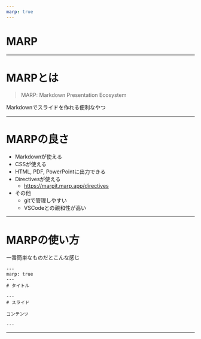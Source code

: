 ```yaml
---
marp: true
---
```

# MARP

---
# MARPとは

> MARP: Markdown Presentation Ecosystem

Markdownでスライドを作れる便利なやつ

<!--
_footer: 参考：https://marp.app/
-->

---

# MARPの良さ

* Markdownが使える
* CSSが使える
* HTML, PDF, PowerPointに出力できる
* Directivesが使える
  * https://marpit.marp.app/directives
* その他
  * gitで管理しやすい
  * VSCodeとの親和性が高い

<!--
_footer: 参考：https://marp.app/ \n 　　　https://qiita.com/tomo_makes/items/aafae4021986553ae1d8

-->

---

# MARPの使い方

一番簡単なものだとこんな感じ

```
---
marp: true
---
# タイトル

---
# スライド

コンテンツ

---
```

---
